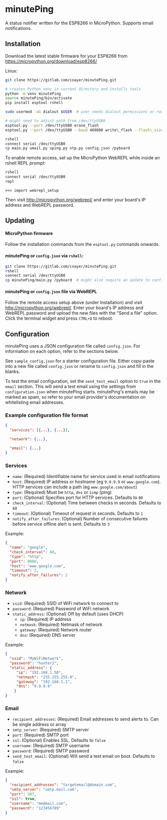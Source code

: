 # minutePing

A status notifier written for the ESP8266 in MicroPython. Supports email notifications.

## Installation

Download the latest stable firmware for your ESP8266 from https://micropython.org/download/esp8266/

Linux:
```bash
git clone https://gitlab.com/coayer/minutePing.git

# creates Python venv in current directory and installs tools
python -m venv minutePing
source minutePing/bin/activate
pip install esptool rshell

sudo usermod -aG dialout $USER  # user needs dialout permissions or root

# might need to adjust path from /dev/ttyUSB0
esptool.py --port /dev/ttyUSB0 erase_flash
esptool.py --port /dev/ttyUSB0 --baud 460800 write\_flash --flash\_size=detect 0 esp8266-*.bin # might need to change firmware file path and baud rate

rshell
connect serial /dev/ttyUSB0
cp main.py umail.py uping.py ntp.py config.json /pyboard
```

To enable remote access, set up the MicroPython WebREPL while inside an rshell REPL prompt:
```bash
rshell
connect serial /dev/ttyUSB0
repl
```
`>>> import webrepl_setup`

Then visit http://micropython.org/webrepl/ and enter your board's IP address and WebREPL password.

## Updating

#### MicroPython firmware

Follow the installation commands from the `esptool.py` commands onwards.

#### minutePing or `config.json` via `rshell`:
```bash
git clone https://gitlab.com/coayer/minutePing.git
rshell
connect serial /dev/ttyUSB0
cp minutePing/main.py /pyboard  # might also require an update to config.json
```

#### minutePing or `config.json` file via WebREPL

Follow the remote access setup above (under Installation) and visit http://micropython.org/webrepl/. 
Enter your board's IP address and WebREPL password and upload the new files with the "Send a file" option.
Click the terminal widget and press `CTRL+D` to reboot.


## Configuration

minutePing uses a JSON configuration file called `config.json`. For information on each option, refer to the sections below.

See `sample_config.json` for a starter configuration file. Either copy-paste into a new file called `config.json` or rename to `config.json` and fill in the blanks. 

To test the email configuration, set the `send_test_email` option to `true` in the `email` section. This will send a test email using the settings from `configuration.json` when minutePing starts. minutePing's emails may be marked as spam, so refer to your email provider's documentation on whitelisting email addresses. 

### Example configuration file format

```json
{
  "services": [{...}, {...}],

  "network": {...},

  "email": {...}
}
```

### Services

 - `name`: (Required) Identifiable name for service used in email notifications
 - `host`: (Required) IP address or hostname (eg `9.9.9.9` or `www.google.com`). HTTP services can include a path (eg `www.google.com/about`)
 - `type`: (Required) Must be `http`, `dns` or `icmp` (ping)
 - `port`: (Optional) Specifies port for HTTP services. Defaults to `80`
 - `check_interval`: (Optional) Time between checks in seconds. Defaults to `60`
 - `timeout`: (Optional) Timeout of request in seconds. Defaults to `1`
 - `notify_after_failures`: (Optional) Number of consecutive failures before service offline alert is sent. Defaults to `3`

Example:

```json
{
  "name": "google",
  "check_interval": 60,
  "type": "http",
  "port": 8080,
  "host": "www.google.com",
  "timeout": 2,
  "notify_after_failures": 2
}
```

### Network

 - `ssid`: (Required) SSID of WiFi network to connect to
 - `password`: (Required) Password of WiFi network
 - `static_address`: (Optional) Off by default (uses DHCP)
    - `ip`: (Required) IP address
    - `netmask`: (Required) Netmask of network
    - `gateway`: (Required) Network router
    - `dns`: (Required) DNS server

Example:

```json
{
  "ssid": "MyWiFiNetwork",
  "password": "hunter2", 
  "static_address": {
     "ip": "192.168.1.50", 
     "netmask": "255.255.255.0", 
     "gateway": "192.168.1.1", 
     "dns": "9.9.9.9"
    }
}
```

### Email

 - `recipient_addresses`: (Required) Email addresses to send alerts to. Can be single address or array
 - `smtp_server`: (Required) SMTP server
 - `port`: (Required) SMTP port
 - `ssl`: (Optional) Enables SSL. Defaults to `false`
 - `username`: (Required) SMTP username
 - `password`: (Required) SMTP password
 - `send_test_email`: (Optional) Will send a test email on boot. Defaults to `false`

Example:

```json
{
  "recipient_addresses": "targetemail@domain.com",
  "smtp_server": "smtp.mail.com",
  "port": 587,
  "ssl": true,
  "username": "me@mail.com",
  "password": "123456789"
}
```
